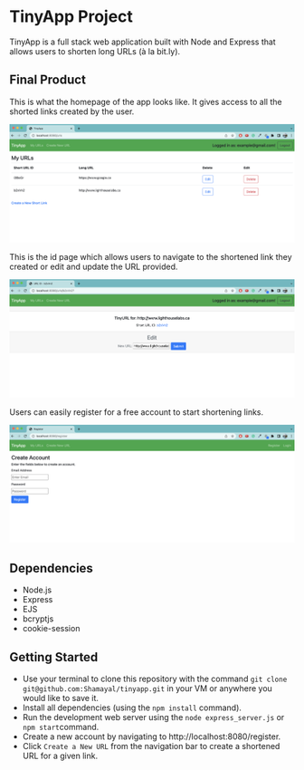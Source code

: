 # TinyApp Project

TinyApp is a full stack web application built with Node and Express that allows users to shorten long URLs (à la bit.ly).

## Final Product

This is what the homepage of the app looks like. It gives access to all the shorted links created by the user.

!["The homepage of the app with all the links added by the user."](https://github.com/Shamayal/tinyapp/blob/main/docs/urls-page.png)

This is the id page which allows users to navigate to the shortened link they created or edit and update the URL provided.

!["The id page that allows users to navigate to the link and edit the URL."](https://github.com/Shamayal/tinyapp/blob/main/docs/id-edit-page.png)

Users can easily register for a free account to start shortening links.

!["The registration page."](https://github.com/Shamayal/tinyapp/blob/main/docs/register-page.png)

## Dependencies

- Node.js
- Express
- EJS
- bcryptjs
- cookie-session

## Getting Started

- Use your terminal to clone this repository with the command `git clone git@github.com:Shamayal/tinyapp.git` in your VM or anywhere you would like to save it.
- Install all dependencies (using the `npm install` command).
- Run the development web server using the `node express_server.js` or `npm start`command.
- Create a new account by navigating to http://localhost:8080/register.
- Click `Create a New URL` from the navigation bar to create a shortened URL for a given link.

